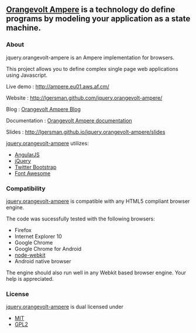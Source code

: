 ## [Orangevolt Ampere](http://lgersman.github.com/jquery.orangevolt-ampere/) is a technology do define programs by modeling your application as a state machine.

### About

jquery.orangevolt-ampere is an Ampere implementation for browsers.
 
This project allows you to define complex single page web applications using Javascript.

Live demo : http://ampere.eu01.aws.af.cm/

Website : http://lgersman.github.com/jquery.orangevolt-ampere/

Blog : <a href="https://plus.google.com/115194500003117065773" rel="publisher">Orangevolt Ampere Blog</a>

Documentation : <a href="https://github.com/lgersman/jquery.orangevolt-ampere/wiki/_pages">Orangevolt Ampere documentation</a>

Slides : http://lgersman.github.io/jquery.orangevolt-ampere/slides

[jquery.orangevolt-ampere](http://lgersman.github.com/jquery.orangevolt-ampere/) utilizes:

* [AngularJS](http://angularjs.org/)
* [jQuery](http://jquery.com)
* [Twitter Bootstrap](http://twitter.github.com/bootstrap/)
* [Font Awesome](http://fortawesome.github.com/Font-Awesome/)

### Compatibility

[jquery.orangevolt-ampere](http://lgersman.github.io/jquery.orangevolt-ampere/) is compatible with any HTML5 compliant browser engine.

The code was sucessfully tested with the following browsers:
* Firefox
* Internet Explorer 10
* Google Chrome
* Google Chrome for Android 
* [node-webkit](https://github.com/rogerwang/node-webkit)
* Android native browser

The engine should also run well in any Webkit based browser engine. Your help is appreciated.

### License

[jquery.orangevolt-ampere](http://lgersman.github.com/jquery.orangevolt-ampere/) is dual licensed under

* [MIT](http://www.opensource.org/licenses/MIT)
* [GPL2](http://www.opensource.org/licenses/GPL-2.0)
